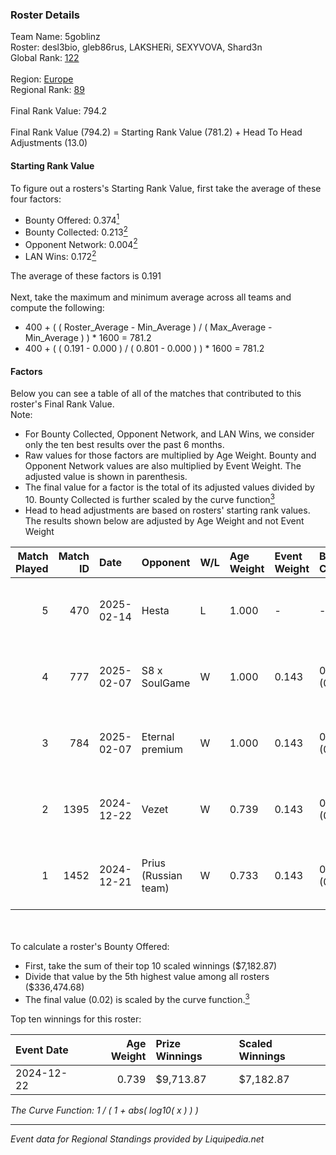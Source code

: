 ### Roster Details<br />
Team Name: 5goblinz<br />
Roster: desl3bio, gleb86rus, LAKSHERi, SEXYVOVA, Shard3n<br />
Global Rank: [122](../standings_global.md)<br />
<br />
Region: [Europe]( ../standings_europe.md)<br />
Regional Rank: [89]( ../standings_europe.md)<br />
<br />
Final Rank Value:  794.2<br />
<br />
Final Rank Value (794.2) = Starting Rank Value (781.2) + Head To Head Adjustments (13.0)<br />

#### Starting Rank Value<br />
To figure out a rosters's Starting Rank Value, first take the average of these four factors:<br />
- Bounty Offered: 0.374[<sup>1</sup>](#table2)
- Bounty Collected: 0.213[<sup>2</sup>](#table1)
- Opponent Network: 0.004[<sup>2</sup>](#table1)
- LAN Wins: 0.172[<sup>2</sup>](#table1)

The average of these factors is 0.191<br />
<br />
Next, take the maximum and minimum average across all teams and compute the following:<br />
- 400 + ( ( Roster_Average - Min_Average ) / ( Max_Average - Min_Average ) ) * 1600 = 781.2
- 400 + ( ( 0.191 - 0.000 ) / ( 0.801 - 0.000 ) ) * 1600 = 781.2


#### Factors<br />
Below you can see a table of all of the matches that contributed to this roster's Final Rank Value.<br />
Note:<br />

- For Bounty Collected, Opponent Network, and LAN Wins, we consider only the ten best results over the past 6 months.
- Raw values for those factors are multiplied by Age Weight. Bounty and Opponent Network values are also multiplied by Event Weight. The adjusted value is shown in parenthesis.
- The final value for a factor is the total of its adjusted values divided by 10. Bounty Collected is further scaled by the curve function[<sup>3</sup>](#curveFunction)
- Head to head adjustments are based on rosters' starting rank values. The results shown below are adjusted by Age Weight and not Event Weight
<span id="table1"></span><br />


| Match Played | Match ID | Date       | Opponent             | W/L | Age Weight | Event Weight | Bounty Collected | Opponent Network | LAN Wins  | H2H Adj. | Roster                                           |
| -: | -: | :- | :- | :- | :- | :- | :- | :- | :- | -: | :- |
|            5 |      470 | 2025-02-14 | Hesta                | L   | 1.000      | -            | -                | -                | -         |   -15.26 | desl3bio, gleb86rus, LAKSHERi, SEXYVOVA, Shard3n |
|            4 |      777 | 2025-02-07 | S8 x SoulGame        | W   | 1.000      | 0.143        | 0.000 (0.000)    | 0.047 (0.007)    | 0 (0.000) |     3.21 | desl3bio, gleb86rus, LAKSHERi, SEXYVOVA, Shard3n |
|            3 |      784 | 2025-02-07 | Eternal premium      | W   | 1.000      | 0.143        | 0.002 (0.000)    | 0.215 (0.031)    | 0 (0.000) |    10.81 | desl3bio, gleb86rus, LAKSHERi, SEXYVOVA, Shard3n |
|            2 |     1395 | 2024-12-22 | Vezet                | W   | 0.739      | 0.143        | 0.013 (0.001)    | 0.034 (0.004)    | 1 (0.739) |     9.38 | berserk3r, br0werly, desl3bio, SEXYVOVA, Shard3n |
|            1 |     1452 | 2024-12-21 | Prius (Russian team) | W   | 0.733      | 0.143        | 0.004 (0.000)    | 0.000 (0.000)    | 1 (0.733) |     4.85 | berserk3r, br0werly, desl3bio, SEXYVOVA, Shard3n |

<br />
<span id="table2"></span><br />
To calculate a roster's Bounty Offered:<br />

- First, take the sum of their top 10 scaled winnings ($7,182.87)
- Divide that value by the 5th highest value among all rosters ($336,474.68)
- The final value (0.02) is scaled by the curve function.[<sup>3</sup>](#curveFunction)

Top ten winnings for this roster:<br />

| Event Date | Age Weight | Prize Winnings | Scaled Winnings |
| :- | -: | :- | :- |
| 2024-12-22 |      0.739 | $9,713.87      | $7,182.87       |


<span id="curveFunction"></span>_The Curve Function: 1 / ( 1 + abs( log10( x ) ) )_<br />

---
_Event data for Regional Standings provided by Liquipedia.net_<br />
